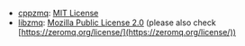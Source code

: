 - [cppzmq](https://github.com/zeromq/cppzmq): [MIT License](https://github.com/zeromq/cppzmq/blob/master/LICENSE)
- [libzmq](https://github.com/zeromq/libzmq): [Mozilla Public License 2.0](https://github.com/zeromq/libzmq/blob/master/LICENSE) (please also check [https://zeromq.org/license/](https://zeromq.org/license/))
